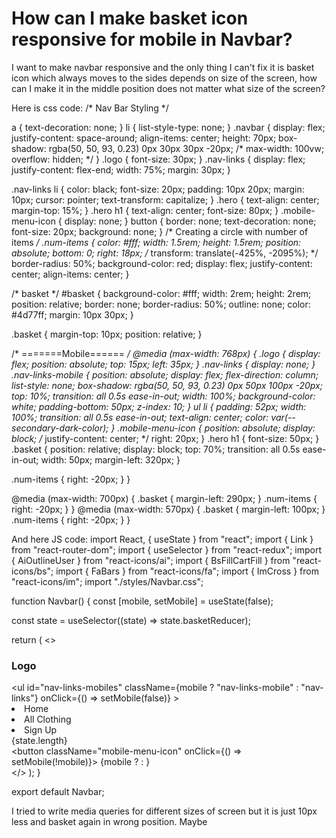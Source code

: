 
# How can I make basket icon responsive for mobile in Navbar?

I want to make navbar responsive and the only thing I can't fix it is basket icon which always moves to the sides depends on size of the screen, how can I make it in the middle position does not matter what size of the screen?

Here is css code:
/* Nav Bar Styling */

a {
  text-decoration: none;
}
li {
  list-style-type: none;
}
.navbar {
  display: flex;
  justify-content: space-around;
  align-items: center;
  height: 70px;
  box-shadow: rgba(50, 50, 93, 0.23) 0px 30px 30px -20px;
  /* max-width: 100vw;
  overflow: hidden; */
}
.logo {
  font-size: 30px;
}
.nav-links {
  display: flex;
  justify-content: flex-end;
  width: 75%;
  margin: 30px;
}

.nav-links li {
  color: black;
  font-size: 20px;
  padding: 10px 20px;
  margin: 10px;
  cursor: pointer;
  text-transform: capitalize;
}
.hero {
  text-align: center;
  margin-top: 15%;
}
.hero h1 {
  text-align: center;
  font-size: 80px;
}
.mobile-menu-icon {
  display: none;
}
button {
  border: none;
  text-decoration: none;
  font-size: 20px;
  background: none;
}
/* Creating a circle with number of items */
.num-items {
  color: #fff;
  width: 1.5rem;
  height: 1.5rem;
  position: absolute;
  bottom: 0;
  right: 18px;
  /* transform: translate(-425%, -2095%); */
  border-radius: 50%;
  background-color: red;
  display: flex;
  justify-content: center;
  align-items: center;
}

/* basket */
#basket {
  background-color: #fff;
  width: 2rem;
  height: 2rem;
  position: relative;
  border: none;
  border-radius: 50%;
  outline: none;
  color: #4d77ff;
  margin: 10px 30px;
}

.basket {
  margin-top: 10px;
  position: relative;
}

/* =======Mobile====== */
@media (max-width: 768px) {
  .logo {
    display: flex;
    position: absolute;
    top: 15px;
    left: 35px;
  }
  .nav-links {
    display: none;
  }
  .nav-links-mobile {
    position: absolute;
    display: flex;
    flex-direction: column;
    list-style: none;
    box-shadow: rgba(50, 50, 93, 0.23) 0px 50px 100px -20px;
    top: 10%;
    transition: all 0.5s ease-in-out;
    width: 100%;
    background-color: white;
    padding-bottom: 50px;
    z-index: 10;
  }
  ul li {
    padding: 52px;
    width: 100%;
    transition: all 0.5s ease-in-out;
    text-align: center;
    color: var(--secondary-dark-color);
  }
  .mobile-menu-icon {
    position: absolute;
    display: block;
    /* justify-content: center; */
    right: 20px;
  }
  .hero h1 {
    font-size: 50px;
  }
  .basket {
    position: relative;
    display: block;
    top: 70%;
    transition: all 0.5s ease-in-out;
    width: 50px;
    margin-left: 320px;
  }

  .num-items {
    right: -20px;
  }
}

@media (max-width: 700px) {
  .basket {
    margin-left: 290px;
  }
  .num-items {
    right: -20px;
  }
}
@media (max-width: 570px) {
  .basket {
    margin-left: 100px;
  }
  .num-items {
    right: -20px;
  }
}

And here JS code:
import React, { useState } from "react";
import { Link } from "react-router-dom";
import { useSelector } from "react-redux";
import { AiOutlineUser } from "react-icons/ai";
import { BsFillCartFill } from "react-icons/bs";
import { FaBars } from "react-icons/fa";
import { ImCross } from "react-icons/im";
import "./styles/Navbar.css";

function Navbar() {
  const [mobile, setMobile] = useState(false);

  const state = useSelector((state) => state.basketReducer);

  return (
    <>
      <nav className="navbar">
        <h3 className="logo">Logo</h3>
        <ul
          id="nav-links-mobiles"
          className={mobile ? "nav-links-mobile" : "nav-links"}
          onClick={() => setMobile(false)}
        >
          <Link to="/" className="home">
            <li>Home</li>
          </Link>
          <Link to="/products" className="about">
            <li>All Clothing</li>
          </Link>
          <Link to="/signup" className="signup">
            <li>Sign Up</li>
          </Link>
          <div className="basket">
            <Link to="/basket">
              <BsFillCartFill id="basket" />
              <div className="num-items ">{state.length} </div>
            </Link>
          </div>
        </ul>
        <button className="mobile-menu-icon" onClick={() => setMobile(!mobile)}>
          {mobile ? <ImCross /> : <FaBars />}
        </button>
      </nav>
    </>
  );
}

export default Navbar;

I tried to write media queries for different sizes of screen but it is just 10px less and basket again in wrong position. Maybe

        